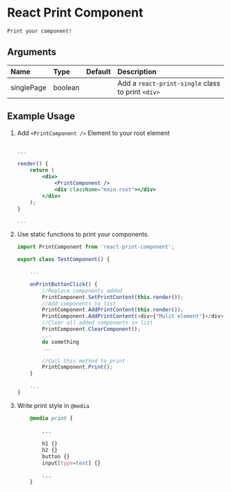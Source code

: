# React Print Component
    Print your component!

## Arguments

| Name | Type | Default | Description |
| :- | :- | :- | :- |
| singlePage | boolean | | Add a `react-print-single` class to print `<div>`

## Example Usage

1. Add `<PrintComponent />` Element to your root element

    ```jsx

    ...

    render() {
        return (
            <div>
                <PrintComponent />
                <div className="main-root"></div>
            </div>
        );
    }

    ...

    ```

2. Use static functions to print your components.
    ```js
    import PrintComponent from 'react-print-component';

    export class TestComponent() {

        ...

        onPrintButtonClick() {
            //Replace components added
            PrintComponent.SetPrintContent(this.render());
            //Add components to list
            PrintComponent.AddPrintContent(this.render());
            PrintComponent.AddPrintContent(<div>{"Mulit element"}</div>);
            //Clear all added components in list
            PrintComponent.ClearComponent();
            ...
            do something
            ...

            //Call this method to print
            PrintComponent.Print();
        }

        ...
    }
    ```

3. Write print style in `@media`
    ```css
        @media print {
            
            ...
            
            h1 {}
            h2 {}
            button {}
            input[type=text] {}

            ...
        }
    ```
